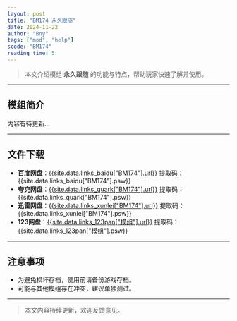 ```yaml
---
layout: post
title: "BM174 永久跟随"
date: 2024-11-22
author: "Bny"
tags: ["mod", "help"]
scode: "BM174"
reading_time: 5
---
```


> 本文介绍模组 **永久跟随** 的功能与特点，帮助玩家快速了解并使用。

---

## 模组简介

内容有待更新...

---

## 文件下载
- **百度网盘**：[{{site.data.links_baidu["BM174"].url}}]({{site.data.links_baidu["BM174"].url}}) 提取码：{{site.data.links_baidu["BM174"].psw}}
- **夸克网盘**：[{{site.data.links_quark["BM174"].url}}]({{site.data.links_quark["BM174"].url}}) 提取码：{{site.data.links_quark["BM174"].psw}}
- **迅雷网盘**：[{{site.data.links_xunlei["BM174"].url}}]({{site.data.links_xunlei["BM174"].url}}) 提取码：{{site.data.links_xunlei["BM174"].psw}}
- **123网盘**：[{{site.data.links_123pan["模组"].url}}]({{site.data.links_123pan["模组"].url}}) 提取码：{{site.data.links_123pan["模组"].psw}}

---

## 注意事项
- 为避免损坏存档，使用前请备份游戏存档。
- 可能与其他模组存在冲突，建议单独测试。

---

> 本文内容持续更新，欢迎反馈意见。
